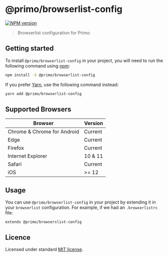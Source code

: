 # @primo/browserlist-config

[![NPM version](https://badgen.net/npm/v/@primo/browserlist-config)](https://www.npmjs.org/package/@primo/browserlist-config)

> Browserlist configuration for Primo

## Getting started

To install `@primo/browserlist-config` in your project, you will need to run the
following command using [npm](https://www.npmjs.com/):

```bash
npm install -S @primo/browserlist-config
```

If you prefer [Yarn](https://yarnpkg.com/en/), use the following command
instead:

```bash
yarn add @primo/browserlist-config
```

## Supported Browsers

| Browser                     | Version |
|-----------------------------|---------|
| Chrome & Chrome for Android | Current |
| Edge                        | Current |
| Firefox                     | Current |
| Internet Explorer           | 10 & 11 |
| Safari                      | Current |
| iOS                         | >= 12   |

## Usage

You can use `@primo/browserlist-config` in your project by extending it in your
`browserlist` configuration. For example, if we had an `.browserlistrc` file:

```
extends @primo/browserslist-config
```

## Licence

Licensed under standard
[MIT license](https://github.com/primo-design-system/primo/blob/main/LICENSE).